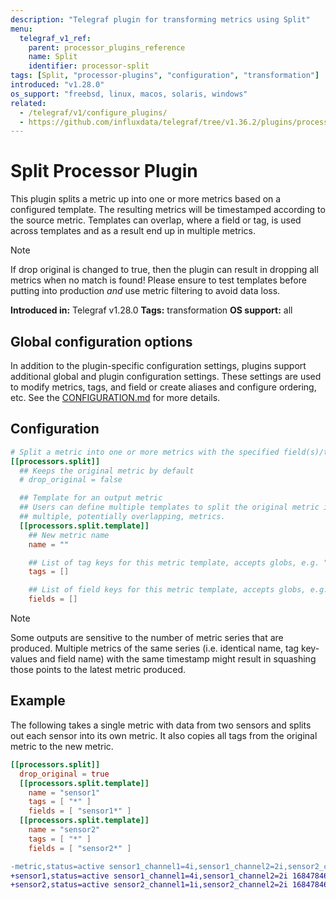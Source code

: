 ```yaml
---
description: "Telegraf plugin for transforming metrics using Split"
menu:
  telegraf_v1_ref:
    parent: processor_plugins_reference
    name: Split
    identifier: processor-split
tags: [Split, "processor-plugins", "configuration", "transformation"]
introduced: "v1.28.0"
os_support: "freebsd, linux, macos, solaris, windows"
related:
  - /telegraf/v1/configure_plugins/
  - https://github.com/influxdata/telegraf/tree/v1.36.2/plugins/processors/split/README.md, Split Plugin Source
---
```


# Split Processor Plugin

This plugin splits a metric up into one or more metrics based on a configured
template. The resulting metrics will be timestamped according to the source
metric. Templates can overlap, where a field or tag, is used across templates
and as a result end up in multiple metrics.

> [!NOTE]
> If drop original is changed to true, then the plugin can result in dropping
> all metrics when no match is found! Please ensure to test templates before
> putting into production *and* use metric filtering to avoid data loss.

**Introduced in:** Telegraf v1.28.0
**Tags:** transformation
**OS support:** all

## Global configuration options <!-- @/docs/includes/plugin_config.md -->

In addition to the plugin-specific configuration settings, plugins support
additional global and plugin configuration settings. These settings are used to
modify metrics, tags, and field or create aliases and configure ordering, etc.
See the [CONFIGURATION.md](/telegraf/v1/configuration/#plugins) for more details.

[CONFIGURATION.md]: ../../../docs/CONFIGURATION.md#plugins

## Configuration

```toml @sample.conf
# Split a metric into one or more metrics with the specified field(s)/tag(s)
[[processors.split]]
  ## Keeps the original metric by default
  # drop_original = false

  ## Template for an output metric
  ## Users can define multiple templates to split the original metric into
  ## multiple, potentially overlapping, metrics.
  [[processors.split.template]]
    ## New metric name
    name = ""

    ## List of tag keys for this metric template, accepts globs, e.g. "*"
    tags = []

    ## List of field keys for this metric template, accepts globs, e.g. "*"
    fields = []
```

> [!NOTE]
> Some outputs are sensitive to the number of metric series that are produced.
> Multiple metrics of the same series (i.e. identical name, tag key-values and
> field name) with the same timestamp might result in squashing those points
> to the latest metric produced.

## Example

The following takes a single metric with data from two sensors and splits out
each sensor into its own metric. It also copies all tags from the original
metric to the new metric.

```toml
[[processors.split]]
  drop_original = true
  [[processors.split.template]]
    name = "sensor1"
    tags = [ "*" ]
    fields = [ "sensor1*" ]
  [[processors.split.template]]
    name = "sensor2"
    tags = [ "*" ]
    fields = [ "sensor2*" ]
```

```diff
-metric,status=active sensor1_channel1=4i,sensor1_channel2=2i,sensor2_channel1=1i,sensor2_channel2=2i 1684784689000000000
+sensor1,status=active sensor1_channel1=4i,sensor1_channel2=2i 1684784689000000000
+sensor2,status=active sensor2_channel1=1i,sensor2_channel2=2i 1684784689000000000
```
